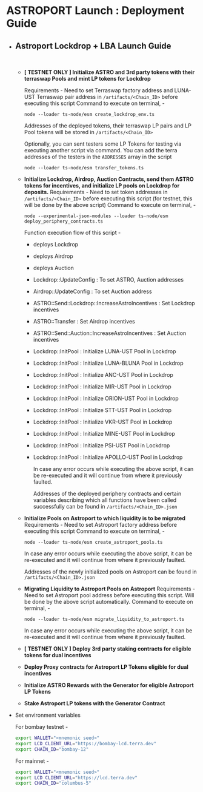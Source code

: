 # ASTROPORT Launch : Deployment Guide

- <h2> Astroport Lockdrop + LBA Launch Guide </h2>
  <br>

  - **[ TESTNET ONLY ] Initialize ASTRO and 3rd party tokens with their terraswap Pools and mint LP tokens for Lockdrop**

    Requirements - Need to set Terraswap factory address and LUNA-UST Terraswap pair address in `/artifacts/<Chain_ID>` before executing this script
    Command to execute on terminal, -

    ```
    node --loader ts-node/esm create_lockdrop_env.ts
    ```

    Addresses of the deployed tokens, their terraswap LP pairs and LP Pool tokens will be stored in `/artifacts/<Chain_ID>`

    Optionally, you can sent testers some LP Tokens for testing via executing another script via command. You can add the terra addresses of the testers in the `ADDRESSES` array in the script

    ```
    node --loader ts-node/esm transfer_tokens.ts
    ```

  - **Initialize Lockdrop, Airdrop, Auction Contracts, send them ASTRO tokens for incentives, and initialize LP pools on Lockdrop for deposits.**
    Requirements - Need to set token addresses in `/artifacts/<Chain_ID>` before executing this script (for testnet, this will be done by the above script)
    Command to execute on terminal, -

    ```
    node --experimental-json-modules --loader ts-node/esm deploy_periphery_contracts.ts
    ```

    Function execution flow of this script -

    - deploys Lockdrop
    - deploys Airdrop
    - deploys Auction
    - Lockdrop::UpdateConfig : To set ASTRO, Auction addresses
    - Airdrop::UpdateConfig : To set Auction address
    - ASTRO::Send::Lockdrop::IncreaseAstroIncentives : Set Lockdrop incentives
    - ASTRO::Transfer : Set Airdrop incentives
    - ASTRO::Send::Auction::IncreaseAstroIncentives : Set Auction incentives
    - Lockdrop::InitPool : Initialize LUNA-UST Pool in Lockdrop
    - Lockdrop::InitPool : Initialize LUNA-BLUNA Pool in Lockdrop
    - Lockdrop::InitPool : Initialize ANC-UST Pool in Lockdrop
    - Lockdrop::InitPool : Initialize MIR-UST Pool in Lockdrop
    - Lockdrop::InitPool : Initialize ORION-UST Pool in Lockdrop
    - Lockdrop::InitPool : Initialize STT-UST Pool in Lockdrop
    - Lockdrop::InitPool : Initialize VKR-UST Pool in Lockdrop
    - Lockdrop::InitPool : Initialize MINE-UST Pool in Lockdrop
    - Lockdrop::InitPool : Initialize PSI-UST Pool in Lockdrop
    - Lockdrop::InitPool : Initialize APOLLO-UST Pool in Lockdrop

      In case any error occurs while executing the above script, it can be re-executed and it will continue from where it previously faulted.

      Addresses of the deployed periphery contracts and certain variables describing which all functions have been called successfully can be found in `/artifacts/<Chain_ID>.json`

  - **Initialize Pools on Astroport to which liquidity is to be migrated**
    Requirements - Need to set Astroport factory address before executing this script
    Command to execute on terminal, -

    ```
    node --loader ts-node/esm create_astroport_pools.ts
    ```

    In case any error occurs while executing the above script, it can be re-executed and it will continue from where it previously faulted.

    Addresses of the newly initialized pools on Astroport can be found in `/artifacts/<Chain_ID>.json`

  - **Migrating Liquidity to Astroport Pools on Astroport**
    Requirements - Need to set Astroport pool address before executing this script. Will be done by the above script automatically.
    Command to execute on terminal, -

    ```
    node --loader ts-node/esm migrate_liquidity_to_astroport.ts
    ```

    In case any error occurs while executing the above script, it can be re-executed and it will continue from where it previously faulted.
    <br>

  - **[ TESTNET ONLY ] Deploy 3rd party staking contracts for eligible tokens for dual incentives**
    <br>

  - **Deploy Proxy contracts for Astroport LP Tokens eligible for dual incentives**
    <br>

  - **Initialize ASTRO Rewards with the Generator for eligible Astroport LP Tokens**
    <br>

  - **Stake Astroport LP tokens with the Generator Contract**
    <br>

- Set environment variables

  For bombay testnet -

  ```bash
  export WALLET="<mnemonic seed>"
  export LCD_CLIENT_URL="https://bombay-lcd.terra.dev"
  export CHAIN_ID="bombay-12"
  ```

  For mainnet -

  ```bash
  export WALLET="<mnemonic seed>"
  export LCD_CLIENT_URL="https://lcd.terra.dev"
  export CHAIN_ID="columbus-5"
  ```
